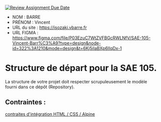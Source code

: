 [![Review Assignment Due Date](https://classroom.github.com/assets/deadline-readme-button-24ddc0f5d75046c5622901739e7c5dd533143b0c8e959d652212380cedb1ea36.svg)](https://classroom.github.com/a/kGMeGFDJ)
- NOM : BARRE
- PRÉNOM : Vincent
- URL du site : https://isozaki.vbarre.fr
- URL FIGMA : https://www.figma.com/file/P03EzuC7WtZVFBGcRWLNfV/SAE-105-Vincent-Barr%C3%A9?type=design&node-id=322%3A1210&mode=design&t=6Kj5iIaBXp6lIqDx-1

# Structure de départ pour la SAE 105.

La structure de votre projet doit respecter scrupuleusement le modèle fourni dans ce dépôt (Repository).

## Contraintes :
[contraites d'intégration HTML / CSS / Alpine](https://moodle.univ-fcomte.fr/mod/page/view.php?id=645799)
